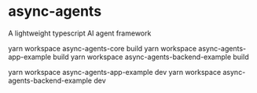 # async-agents
A lightweight typescript AI agent framework

yarn workspace async-agents-core build
yarn workspace async-agents-app-example build
yarn workspace async-agents-backend-example build

yarn workspace async-agents-app-example dev
yarn workspace async-agents-backend-example dev